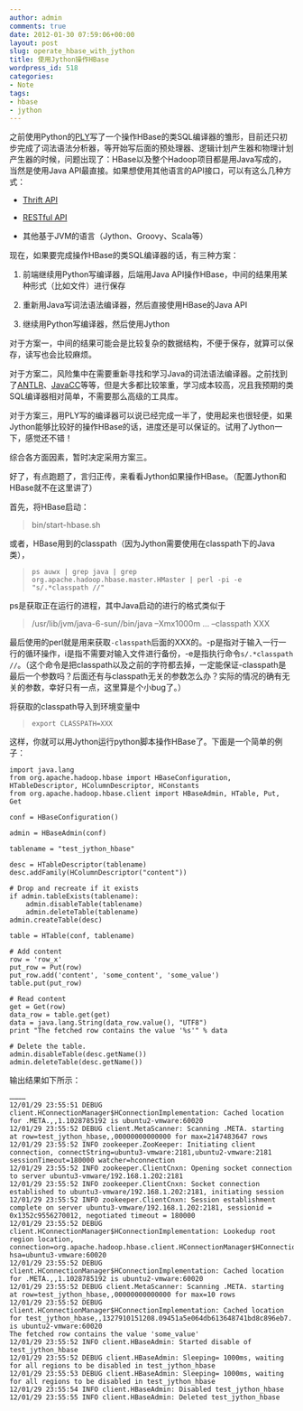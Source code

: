 ```yaml
---
author: admin
comments: true
date: 2012-01-30 07:59:06+00:00
layout: post
slug: operate_hbase_with_jython
title: 使用Jython操作HBase
wordpress_id: 518
categories:
- Note
tags:
- hbase
- jython
---
```


之前使用Python的[PLY](http://www.dabeaz.com/ply/)写了一个操作HBase的类SQL编译器的雏形，目前还只初步完成了词法语法分析器，等开始写后面的预处理器、逻辑计划产生器和物理计划产生器的时候，问题出现了：HBase以及整个Hadoop项目都是用Java写成的，当然是使用Java API最直接。如果想使用其他语言的API接口，可以有这么几种方式：


	
  * [Thrift API](http://wiki.apache.org/hadoop/Hbase/ThriftApi)

	
  * [RESTful API](http://wiki.apache.org/hadoop/Hbase/Stargate)

	
  * 其他基于JVM的语言（Jython、Groovy、Scala等）


现在，如果要完成操作HBase的类SQL编译器的话，有三种方案：

	
  1. 前端继续用Python写编译器，后端用Java API操作HBase，中间的结果用某种形式（比如文件）进行保存

	
  2. 重新用Java写词法语法编译器，然后直接使用HBase的Java API

	
  3. 继续用Python写编译器，然后使用Jython


对于方案一，中间的结果可能会是比较复杂的数据结构，不便于保存，就算可以保存，读写也会比较麻烦。

对于方案二，风险集中在需要重新寻找和学习Java的词法语法编译器。之前找到了[ANTLR](http://www.antlr.org/)、[JavaCC](http://javacc.java.net/)等等，但是大多都比较笨重，学习成本较高，况且我预期的类SQL编译器相对简单，不需要那么高级的工具库。

对于方案三，用PLY写的编译器可以说已经完成一半了，使用起来也很轻便，如果Jython能够比较好的操作HBase的话，进度还是可以保证的。试用了Jython一下，感觉还不错！

综合各方面因素，暂时决定采用方案三。

好了，有点跑题了，言归正传，来看看Jython如果操作HBase。（配置Jython和HBase就不在这里讲了）

首先，将HBase启动：


> bin/start-hbase.sh


或者，HBase用到的classpath（因为Jython需要使用在classpath下的Java类），


> 

>     
>     ps auwx | grep java | grep org.apache.hadoop.hbase.master.HMaster | perl -pi -e "s/.*classpath //"
> 
> 



ps是获取正在运行的进程，其中Java启动的进行的格式类似于


> /usr/lib/jvm/java-6-sun//bin/java –Xmx1000m … –classpath XXX


最后使用的perl就是用来获取`-classpath`后面的XXX的。-p是指对于输入一行一行的循环操作，i是指不需要对输入文件进行备份，-e是指执行命令`s/.*classpath //`。（这个命令是把classpath以及之前的字符都去掉，一定能保证-classpath是最后一个参数吗？后面还有与classpath无关的参数怎么办？实际的情况的确有无关的参数，幸好只有一点，这里算是个小bug了。）

将获取的classpath导入到环境变量中


> 

>     
>     export CLASSPATH=XXX
> 
> 



这样，你就可以用Jython运行python脚本操作HBase了。下面是一个简单的例子：

    
    import java.lang
    from org.apache.hadoop.hbase import HBaseConfiguration, HTableDescriptor, HColumnDescriptor, HConstants
    from org.apache.hadoop.hbase.client import HBaseAdmin, HTable, Put, Get
    
    conf = HBaseConfiguration()
    
    admin = HBaseAdmin(conf)
    
    tablename = "test_jython_hbase"
    
    desc = HTableDescriptor(tablename)
    desc.addFamily(HColumnDescriptor("content"))
    
    # Drop and recreate if it exists
    if admin.tableExists(tablename):
        admin.disableTable(tablename)
        admin.deleteTable(tablename)
    admin.createTable(desc)
    
    table = HTable(conf, tablename)
    
    # Add content
    row = 'row_x'
    put_row = Put(row)
    put_row.add('content', 'some_content', 'some_value')
    table.put(put_row)
    
    # Read content
    get = Get(row)
    data_row = table.get(get)
    data = java.lang.String(data_row.value(), "UTF8")
    print "The fetched row contains the value '%s'" % data
    
    # Delete the table.
    admin.disableTable(desc.getName())
    admin.deleteTable(desc.getName())


输出结果如下所示：


    …………
    12/01/29 23:55:51 DEBUG client.HConnectionManager$HConnectionImplementation: Cached location for .META.,,1.1028785192 is ubuntu2-vmware:60020
    12/01/29 23:55:52 DEBUG client.MetaScanner: Scanning .META. starting at row=test_jython_hbase,,00000000000000 for max=2147483647 rows
    12/01/29 23:55:52 INFO zookeeper.ZooKeeper: Initiating client connection, connectString=ubuntu3-vmware:2181,ubuntu2-vmware:2181 sessionTimeout=180000 watcher=hconnection
    12/01/29 23:55:52 INFO zookeeper.ClientCnxn: Opening socket connection to server ubuntu3-vmware/192.168.1.202:2181
    12/01/29 23:55:52 INFO zookeeper.ClientCnxn: Socket connection established to ubuntu3-vmware/192.168.1.202:2181, initiating session
    12/01/29 23:55:52 INFO zookeeper.ClientCnxn: Session establishment complete on server ubuntu3-vmware/192.168.1.202:2181, sessionid = 0x1352c9556270012, negotiated timeout = 180000
    12/01/29 23:55:52 DEBUG client.HConnectionManager$HConnectionImplementation: Lookedup root region location, connection=org.apache.hadoop.hbase.client.HConnectionManager$HConnectionImplementation@8a2006; hsa=ubuntu3-vmware:60020
    12/01/29 23:55:52 DEBUG client.HConnectionManager$HConnectionImplementation: Cached location for .META.,,1.1028785192 is ubuntu2-vmware:60020
    12/01/29 23:55:52 DEBUG client.MetaScanner: Scanning .META. starting at row=test_jython_hbase,,00000000000000 for max=10 rows
    12/01/29 23:55:52 DEBUG client.HConnectionManager$HConnectionImplementation: Cached location for test_jython_hbase,,1327910151208.09451a5e064db613648741bd8c896eb7. is ubuntu2-vmware:60020
    The fetched row contains the value 'some_value'
    12/01/29 23:55:52 INFO client.HBaseAdmin: Started disable of test_jython_hbase
    12/01/29 23:55:52 DEBUG client.HBaseAdmin: Sleeping= 1000ms, waiting for all regions to be disabled in test_jython_hbase
    12/01/29 23:55:53 DEBUG client.HBaseAdmin: Sleeping= 1000ms, waiting for all regions to be disabled in test_jython_hbase
    12/01/29 23:55:54 INFO client.HBaseAdmin: Disabled test_jython_hbase
    12/01/29 23:55:55 INFO client.HBaseAdmin: Deleted test_jython_hbase

